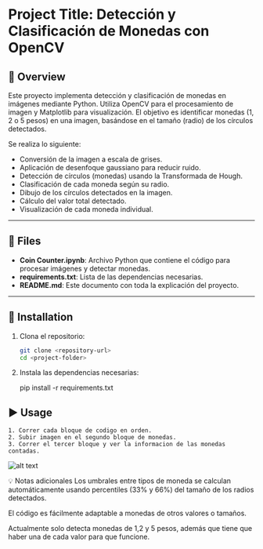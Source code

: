 # Project Title: Detección y Clasificación de Monedas con OpenCV

## 🧾 Overview

Este proyecto implementa detección y clasificación de monedas en imágenes mediante Python. Utiliza OpenCV para el procesamiento de imagen y Matplotlib para visualización. El objetivo es identificar monedas (1, 2 o 5 pesos) en una imagen, basándose en el tamaño (radio) de los círculos detectados.

Se realiza lo siguiente:
- Conversión de la imagen a escala de grises.
- Aplicación de desenfoque gaussiano para reducir ruido.
- Detección de círculos (monedas) usando la Transformada de Hough.
- Clasificación de cada moneda según su radio.
- Dibujo de los círculos detectados en la imagen.
- Cálculo del valor total detectado.
- Visualización de cada moneda individual.

---

## 📁 Files

- **Coin Counter.ipynb**: Archivo Python que contiene el código para procesar imágenes y detectar monedas.
- **requirements.txt**: Lista de las dependencias necesarias.
- **README.md**: Este documento con toda la explicación del proyecto.

---

## 🔧 Installation

1. Clona el repositorio:
   ```bash
   git clone <repository-url>
   cd <project-folder>

2. Instala las dependencias necesarias:

    pip install -r requirements.txt

## ▶️ Usage

    1. Correr cada bloque de codigo en orden.
    2. Subir imagen en el segundo bloque de monedas.
    3. Correr el tercer bloque y ver la informacion de las monedas contadas.


![alt text](image-1.png)



💡 Notas adicionales
Los umbrales entre tipos de moneda se calculan automáticamente usando percentiles (33% y 66%) del tamaño de los radios detectados.

El código es fácilmente adaptable a monedas de otros valores o tamaños.

Actualmente solo detecta monedas de 1,2 y 5 pesos, además que tiene que haber una de cada valor para que funcione.

